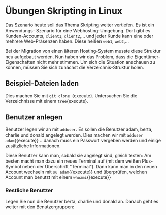 # Übungen Skripting in Linux
Das Szenario heute soll das Thema Skripting weiter vertiefen. Es ist ein Anwendungs-
Szenario für eine Webhosting-Umgebung. Dort gibt es Kunden-Accounts, ``client1``,
``client2``,... und jeder Kunde kann eine oder mehrere Web-Präsenzen haben. Diese
heißen ``web1``, ``web2``,...

Bei der Migration von einen älteren Hosting-System musste diese Struktur neu aufgebaut
werden. Nun haben wir das Problem, dass die Eigentümer-Eigenschaften nicht mehr stimmen.
Um sich die Situation anschauen zu können, müssen Sie sich zunächst die Verzeichnis-Struktur
holen.

## Beispiel-Dateien laden
Dies machen Sie mit ``git clone ``{execute}. Untersuchen Sie die Verzeichnisse mit
einem ``tree``{execute}.

## Benutzer anlegen
Benutzer legen wir an mit `adduser`. Es sollen die Benutzer adam, berta, charlie
und donald angelegt werden. Dies machen wir mit
`adduser adam`{{execute}}
...danach muss ein Passwort vergeben werden und einige zusätzliche Informationen.

Diese Benutzer kann man, sobald sie angelegt sind, gleich testen: Am besten macht
man dazu ein neues Terminal auf (mit dem weißen Plus-Symbol neben der Überschrift
"Terminal"). Dann kann man in den neuen Account wechseln mit
`su adam`{{execute}}
und überprüfen, welchen Account man benutzt mit einem
`whoami`{{execute}}

### Restliche Benutzer
Legen Sie nun die Benutzer berta, charlie und donald an. Danach geht es weiter mit
den Benutzergruppen:
